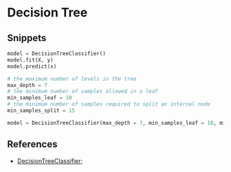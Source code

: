 [decision-tree-classifier]: https://scikit-learn.org/stable/modules/generated/sklearn.tree.DecisionTreeClassifier.html

# Decision Tree

## Snippets

```python
model = DecisionTreeClassifier()
model.fit(X, y)
model.predict(x)
```

```python
# the maximum number of levels in the tree
max_depth = 7
# the minimum number of samples allowed in a leaf
min_samples_leaf = 10
# the minimum number of samples required to split an internal node
min_samples_split = 15

model = DecisionTreeClassifier(max_depth = 7, min_samples_leaf = 10, min_samples_split = 15)
```

## References

- [DecisionTreeClassifier][decision-tree-classifier];
